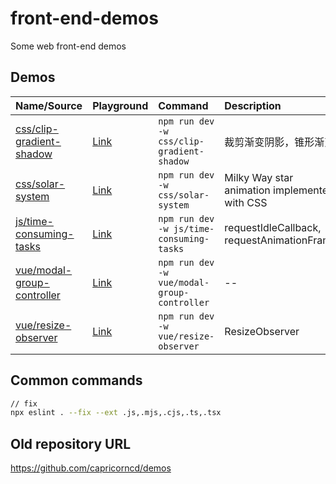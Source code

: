 # front-end-demos

Some web front-end demos

## Demos

<!--PLAYGROUND_LIST-->
Name/Source|Playground|Command|Description
:--|:--|:--|:--
[css/clip-gradient-shadow](css/clip-gradient-shadow)|<a href='https://capricorncd.github.io/demos/css/clip-gradient-shadow' target='_blank'>Link</a>|`npm run dev -w css/clip-gradient-shadow`|裁剪渐变阴影，锥形渐变
[css/solar-system](css/solar-system)|<a href='https://capricorncd.github.io/demos/css/solar-system' target='_blank'>Link</a>|`npm run dev -w css/solar-system`|Milky Way star animation implemented with CSS
[js/time-consuming-tasks](js/time-consuming-tasks)|<a href='https://capricorncd.github.io/demos/js/time-consuming-tasks' target='_blank'>Link</a>|`npm run dev -w js/time-consuming-tasks`|requestIdleCallback, requestAnimationFrame
[vue/modal-group-controller](vue/modal-group-controller)|<a href='https://capricorncd.github.io/demos/vue/modal-group-controller' target='_blank'>Link</a>|`npm run dev -w vue/modal-group-controller`|--
[vue/resize-observer](vue/resize-observer)|<a href='https://capricorncd.github.io/demos/vue/resize-observer' target='_blank'>Link</a>|`npm run dev -w vue/resize-observer`|ResizeObserver
<!--PLAYGROUND_LIST-->

## Common commands

```bash
// fix
npx eslint . --fix --ext .js,.mjs,.cjs,.ts,.tsx
```

## Old repository URL

https://github.com/capricorncd/demos

